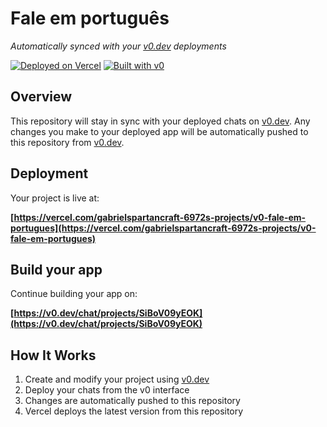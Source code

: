 # Fale em português

*Automatically synced with your [v0.dev](https://v0.dev) deployments*

[![Deployed on Vercel](https://img.shields.io/badge/Deployed%20on-Vercel-black?style=for-the-badge&logo=vercel)](https://vercel.com/gabrielspartancraft-6972s-projects/v0-fale-em-portugues)
[![Built with v0](https://img.shields.io/badge/Built%20with-v0.dev-black?style=for-the-badge)](https://v0.dev/chat/projects/SiBoV09yEOK)

## Overview

This repository will stay in sync with your deployed chats on [v0.dev](https://v0.dev).
Any changes you make to your deployed app will be automatically pushed to this repository from [v0.dev](https://v0.dev).

## Deployment

Your project is live at:

**[https://vercel.com/gabrielspartancraft-6972s-projects/v0-fale-em-portugues](https://vercel.com/gabrielspartancraft-6972s-projects/v0-fale-em-portugues)**

## Build your app

Continue building your app on:

**[https://v0.dev/chat/projects/SiBoV09yEOK](https://v0.dev/chat/projects/SiBoV09yEOK)**

## How It Works

1. Create and modify your project using [v0.dev](https://v0.dev)
2. Deploy your chats from the v0 interface
3. Changes are automatically pushed to this repository
4. Vercel deploys the latest version from this repository
